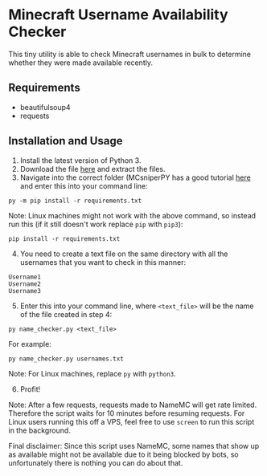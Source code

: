 # Minecraft Username Availability Checker
This tiny utility is able to check Minecraft usernames in bulk to determine whether they were made available recently.

## Requirements
- beautifulsoup4
- requests
 
 ## Installation and Usage
 1. Install the latest version of Python 3.
 2. Download the file [here](https://github.com/etoh53/Minecraft-Name-Checker-Utility/archive/main.zip) and extract the files.
 3. Navigate into the correct folder (MCsniperPY has a good tutorial [here](https://github.com/MCsniperPY/MCsniperPY#installing-dependencies) and enter this into your command line:
```
py -m pip install -r requirements.txt
```
Note: Linux machines might not work with the above command, so instead run this (if it still doesn't work replace `pip` with `pip3`):
```
pip install -r requirements.txt
```
4. You need to create a text file on the same directory with all the usernames that you want to check in this manner:
```
Username1
Username2
Username3
```
5. Enter this into your command line, where `<text_file>` will be the name of the file created in step 4:
```
py name_checker.py <text_file>
```
For example:
```
py name_checker.py usernames.txt
```
Note: For Linux machines, replace `py` with `python3`.

6. Profit!

Note: After a few requests, requests made to NameMC will get rate limited. Therefore the script waits for 10 minutes before resuming requests. For Linux users running this off a VPS, feel free to use `screen` to run this script in the background.

Final disclaimer: Since this script uses NameMC, some names that show up as available might not be available due to it being blocked by bots, so unfortunately there is nothing you can do about that.
